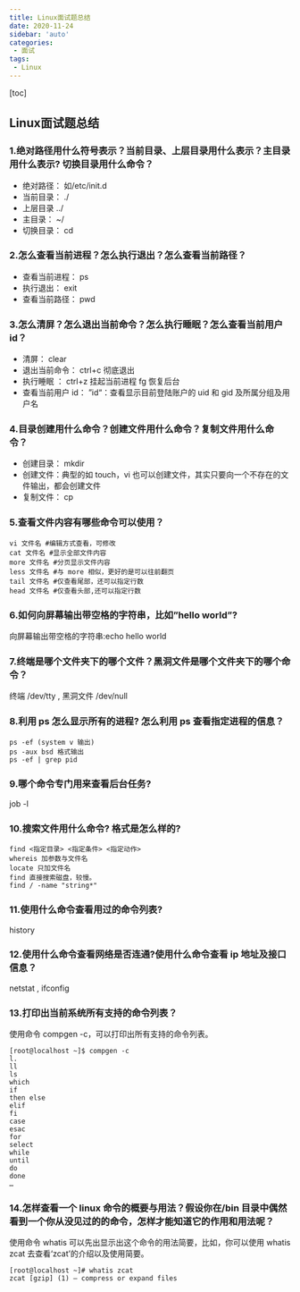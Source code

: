 ```yaml
---
title: Linux面试题总结
date: 2020-11-24
sidebar: 'auto'
categories:
 - 面试
tags:
 - Linux
---
```


[toc]

## Linux面试题总结

### 1.绝对路径用什么符号表示？当前目录、上层目录用什么表示？主目录用什么表示? 切换目录用什么命令？

* 绝对路径： 如/etc/init.d
* 当前目录： ./
* 上层目录 ../
* 主目录： ~/
* 切换目录： cd

### 2.怎么查看当前进程？怎么执行退出？怎么查看当前路径？

* 查看当前进程： ps
* 执行退出： exit
* 查看当前路径： pwd

### 3.怎么清屏？怎么退出当前命令？怎么执行睡眠？怎么查看当前用户 id？

* 清屏： clear
* 退出当前命令： ctrl+c 彻底退出
* 执行睡眠 ： ctrl+z 挂起当前进程 fg 恢复后台
* 查看当前用户 id： ”id“：查看显示目前登陆账户的 uid 和 gid 及所属分组及用户名

### 4.目录创建用什么命令？创建文件用什么命令？复制文件用什么命令？

* 创建目录： mkdir 
* 创建文件：典型的如 touch，vi 也可以创建文件，其实只要向一个不存在的文件输出，都会创建文件
* 复制文件： cp 

### 5.查看文件内容有哪些命令可以使用？

```
vi 文件名 #编辑方式查看，可修改
cat 文件名 #显示全部文件内容
more 文件名 #分页显示文件内容
less 文件名 #与 more 相似，更好的是可以往前翻页
tail 文件名 #仅查看尾部，还可以指定行数
head 文件名 #仅查看头部,还可以指定行数
```

### 6.如何向屏幕输出带空格的字符串，比如”hello world”?
向屏幕输出带空格的字符串:echo hello world

### 7.终端是哪个文件夹下的哪个文件？黑洞文件是哪个文件夹下的哪个命令？
终端 /dev/tty  , 黑洞文件 /dev/null

### 8.利用 ps 怎么显示所有的进程? 怎么利用 ps 查看指定进程的信息？

```
ps -ef (system v 输出)
ps -aux bsd 格式输出
ps -ef | grep pid
```

### 9.哪个命令专门用来查看后台任务?
job -l

### 10.搜索文件用什么命令? 格式是怎么样的?

```
find <指定目录> <指定条件> <指定动作>
whereis 加参数与文件名
locate 只加文件名
find 直接搜索磁盘，较慢。
find / -name "string*"
```

### 11.使用什么命令查看用过的命令列表?
history

### 12.使用什么命令查看网络是否连通?使用什么命令查看 ip 地址及接口信息？
netstat , ifconfig

### 13.打印出当前系统所有支持的命令列表？

使用命令 compgen -c，可以打印出所有支持的命令列表。

```
[root@localhost ~]$ compgen -c
l.
ll
ls
which
if
then else
elif
fi
case
esac
for
select
while
until
do
done
…
```

### 14.怎样查看一个 linux 命令的概要与用法？假设你在/bin 目录中偶然看到一个你从没见过的的命令，怎样才能知道它的作用和用法呢？

使用命令 whatis 可以先出显示出这个命令的用法简要，比如，你可以使用 whatis zcat 去查看‘zcat’的介绍以及使用简要。
```
[root@localhost ~]# whatis zcat
zcat [gzip] (1) – compress or expand files
```